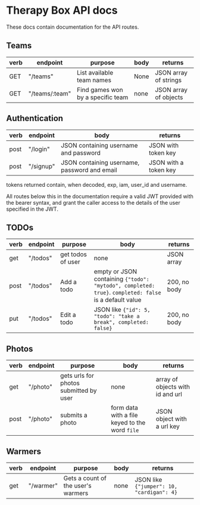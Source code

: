 # Therapy Box API docs

These docs contain documentation for the API routes. 

## Teams

|verb|endpoint|purpose|body|returns|
|----|--------|-------|----|-------|
|GET|"/teams"|List available team names| None | JSON array of strings |
|GET| "/teams/:team"|Find games won by a specific team|none|JSON array of objects|

## Authentication

|verb|endpoint|body|returns|
|-----|-------|----|-------|
|post|"/login"|JSON containing username and password|JSON with token key|
| post | "/signup" | JSON containing username, password and email | JSON with a token key |

tokens returned contain, when decoded, exp, iam, user_id and username.

All routes below this in the documentation require a valid JWT provided with the bearer syntax, and grant the caller access to the details of the user specified in the JWT. 

## TODOs

|verb|endpoint|purpose|body|returns|
|----|--------|-------|----|-------|
|get|"/todos"|get todos of user|none|JSON array| 
|post|"/todos"|Add a todo |empty or JSON containing `{"todo": "mytodo", completed: true}`. `completed: false` is a default value | 200, no body |
|put|"/todos"| Edit a todo |JSON like `{"id": 5, "todo": "take a break", completed: false}`|200, no body |

## Photos


|verb|endpoint|purpose|body|returns|
|-|-|-|-|-|
|get|"/photo"|gets urls for photos submitted by user|none|array of objects with id and url|
|post|"/photo"|submits a photo|form data with a file keyed to the word `file`|JSON object with a url key

## Warmers

|verb|endpoint|purpose|body|returns|
|----|--------|-------|----|-------|
|get|"/warmer"| Gets a count of the user's warmers| none| JSON like `{"jumper": 10, "cardigan": 4}`|